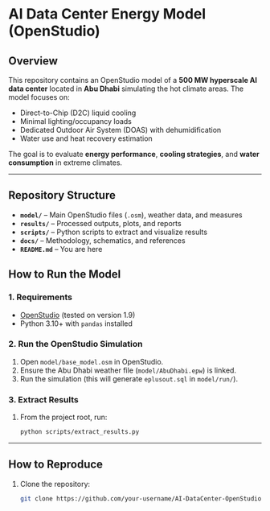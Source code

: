 
# AI Data Center Energy Model (OpenStudio)

## Overview
This repository contains an OpenStudio model of a **500 MW hyperscale AI data center** located in **Abu Dhabi** simulating the hot climate areas. The model focuses on:
- Direct-to-Chip (D2C) liquid cooling
- Minimal lighting/occupancy loads
- Dedicated Outdoor Air System (DOAS) with dehumidification
- Water use and heat recovery estimation

The goal is to evaluate **energy performance**, **cooling strategies**, and **water consumption** in extreme climates.

---

## Repository Structure
- **`model/`** – Main OpenStudio files (`.osm`), weather data, and measures
- **`results/`** – Processed outputs, plots, and reports
- **`scripts/`** – Python scripts to extract and visualize results
- **`docs/`** – Methodology, schematics, and references
- **`README.md`** – You are here


## How to Run the Model

### 1. Requirements
- [OpenStudio](https://openstudio.net/) (tested on version 1.9)
- Python 3.10+ with `pandas` installed

### 2. Run the OpenStudio Simulation
1. Open `model/base_model.osm` in OpenStudio.
2. Ensure the Abu Dhabi weather file (`model/AbuDhabi.epw`) is linked.
3. Run the simulation (this will generate `eplusout.sql` in `model/run/`).

### 3. Extract Results
1. From the project root, run:
   ```bash
   python scripts/extract_results.py


---

## How to Reproduce
1. Clone the repository:
   ```bash
   git clone https://github.com/your-username/AI-DataCenter-OpenStudio.git
